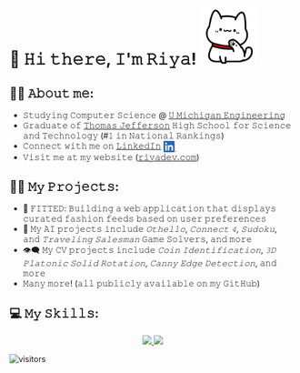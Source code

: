 # 👋 𝙷𝚒 𝚝𝚑𝚎𝚛𝚎, 𝙸'𝚖 𝚁𝚒𝚢𝚊! <img src="https://raw.githubusercontent.com/riya-dev/riya-dev/master/media/white_cat_hello.gif" width="100" height="100" frameBorder="0" class="giphy-embed" allowFullScreen></img>

## 👩🏻 𝙰𝚋𝚘𝚞𝚝 𝚖𝚎:
 - 𝚂𝚝𝚞𝚍𝚢𝚒𝚗𝚐 𝙲𝚘𝚖𝚙𝚞𝚝𝚎𝚛 𝚂𝚌𝚒𝚎𝚗𝚌𝚎 @ [𝚄 𝙼𝚒𝚌𝚑𝚒𝚐𝚊𝚗 𝙴𝚗𝚐𝚒𝚗𝚎𝚎𝚛𝚒𝚗𝚐](https://cse.engin.umich.edu/news/)
 - 𝙶𝚛𝚊𝚍𝚞𝚊𝚝𝚎 𝚘𝚏 [𝚃𝚑𝚘𝚖𝚊𝚜 𝙹𝚎𝚏𝚏𝚎𝚛𝚜𝚘𝚗](https://www.usnews.com/education/best-high-schools/virginia/districts/fairfax-county-public-schools/thomas-jefferson-high-school-for-science-and-technology-20461) 𝙷𝚒𝚐𝚑 𝚂𝚌𝚑𝚘𝚘𝚕 𝚏𝚘𝚛 𝚂𝚌𝚒𝚎𝚗𝚌𝚎 𝚊𝚗𝚍 𝚃𝚎𝚌𝚑𝚗𝚘𝚕𝚘𝚐𝚢 (#𝟷 𝚒𝚗 𝙽𝚊𝚝𝚒𝚘𝚗𝚊𝚕 𝚁𝚊𝚗𝚔𝚒𝚗𝚐𝚜)
 - 𝙲𝚘𝚗𝚗𝚎𝚌𝚝 𝚠𝚒𝚝𝚑 𝚖𝚎 𝚘𝚗 [𝙻𝚒𝚗𝚔𝚎𝚍𝙸𝚗](https://www.linkedin.com/in/riya-dev/) [<img src="https://raw.githubusercontent.com/riya-dev/riya-dev/master/media/linkedin.png" height="20em" align="center" alt="Follow riya-dev on LinkedIn" title="Follow riya-dev on LinkedIn"/>](https://linkedin.com/in/riya-dev)
 - 𝚅𝚒𝚜𝚒𝚝 𝚖𝚎 𝚊𝚝 𝚖𝚢 𝚠𝚎𝚋𝚜𝚒𝚝𝚎 ([𝚛𝚒𝚢𝚊𝚍𝚎𝚟.𝚌𝚘𝚖](https://www.riyadev.com/))
<!-- 𝚂𝚑𝚘𝚘𝚝 𝚖𝚎 𝚊𝚗 [𝚎𝚖𝚊𝚒𝚕](mailto:riyadev@umich.edu) [<img src="https://raw.githubusercontent.com/riya-dev/riya-dev/master/media/mail.png" height="20em" align="center" alt="Email riyadev@umich.edu" title="Email riyadev@umich.edu"/>](mailto:riyadev@umich.edu)-->
   
## 👩‍💻 𝙼𝚢 𝙿𝚛𝚘𝚓𝚎𝚌𝚝𝚜:
- 👠 𝙵𝙸𝚃𝚃𝙴𝙳: 𝙱𝚞𝚒𝚕𝚍𝚒𝚗𝚐 𝚊 𝚠𝚎𝚋 𝚊𝚙𝚙𝚕𝚒𝚌𝚊𝚝𝚒𝚘𝚗 𝚝𝚑𝚊𝚝 𝚍𝚒𝚜𝚙𝚕𝚊𝚢𝚜 𝚌𝚞𝚛𝚊𝚝𝚎𝚍 𝚏𝚊𝚜𝚑𝚒𝚘𝚗 𝚏𝚎𝚎𝚍𝚜 𝚋𝚊𝚜𝚎𝚍 𝚘𝚗 𝚞𝚜𝚎𝚛 𝚙𝚛𝚎𝚏𝚎𝚛𝚎𝚗𝚌𝚎𝚜<!--𝚠𝚒𝚝𝚑 *𝙽𝚎𝚡𝚝.𝚓𝚜*, *𝚃𝚊𝚒𝚕𝚠𝚒𝚗𝚍 𝙲𝚂𝚂*, *𝚂𝚞𝚙𝚊𝚋𝚊𝚜𝚎*, 𝚊𝚗𝚍 *𝙿𝚢𝚝𝚑𝚘𝚗*'𝚜 *𝙱𝚎𝚊𝚞𝚝𝚒𝚏𝚞𝚕 𝚂𝚘𝚞𝚙* 𝚕𝚒𝚋𝚛𝚊𝚛𝚢-->
- 🤖 𝙼𝚢 𝙰𝙸 𝚙𝚛𝚘𝚓𝚎𝚌𝚝𝚜 𝚒𝚗𝚌𝚕𝚞𝚍𝚎 *𝙾𝚝𝚑𝚎𝚕𝚕𝚘*, *𝙲𝚘𝚗𝚗𝚎𝚌𝚝 𝟺*, *𝚂𝚞𝚍𝚘𝚔𝚞*, 𝚊𝚗𝚍 *𝚃𝚛𝚊𝚟𝚎𝚕𝚒𝚗𝚐 𝚂𝚊𝚕𝚎𝚜𝚖𝚊𝚗* 𝙶𝚊𝚖𝚎 𝚂𝚘𝚕𝚟𝚎𝚛𝚜, 𝚊𝚗𝚍 𝚖𝚘𝚛𝚎
- 👁️‍🗨️ 𝙼𝚢 𝙲𝚅 𝚙𝚛𝚘𝚓𝚎𝚌𝚝𝚜 𝚒𝚗𝚌𝚕𝚞𝚍𝚎 *𝙲𝚘𝚒𝚗 𝙸𝚍𝚎𝚗𝚝𝚒𝚏𝚒𝚌𝚊𝚝𝚒𝚘𝚗*, *𝟹𝙳 𝙿𝚕𝚊𝚝𝚘𝚗𝚒𝚌 𝚂𝚘𝚕𝚒𝚍 𝚁𝚘𝚝𝚊𝚝𝚒𝚘𝚗*, *𝙲𝚊𝚗𝚗𝚢 𝙴𝚍𝚐𝚎 𝙳𝚎𝚝𝚎𝚌𝚝𝚒𝚘𝚗*, 𝚊𝚗𝚍 𝚖𝚘𝚛𝚎
- 𝙼𝚊𝚗𝚢 𝚖𝚘𝚛𝚎! (𝚊𝚕𝚕 𝚙𝚞𝚋𝚕𝚒𝚌𝚕𝚢 𝚊𝚟𝚊𝚒𝚕𝚊𝚋𝚕𝚎 𝚘𝚗 𝚖𝚢 𝙶𝚒𝚝𝙷𝚞𝚋)

## 💻 𝙼𝚢 𝚂𝚔𝚒𝚕𝚕𝚜:
<p align="center">
  <a href="https://skillicons.dev">
    <img src="https://skillicons.dev/icons?i=git,cpp,java,python,mysql,javascript,html,css,fortran&perline=9" />
    <img src="https://skillicons.dev/icons?i=next,react,tailwind" />
<!--     <img src="https://skillicons.dev/icons?i=supabase,vscode,androidstudio,eclipse" /> -->
  </a>
</p>

![visitors](https://vbr.wocr.tk/badge?page_id=riya-dev.riya-dev&color=C3B1E1)

<!--
**riya-dev/riya-dev** is a ✨ _special_ ✨ repository because its `README.md` (this file) appears on your GitHub profile.

Here are some ideas to get you started:

- 🔭 I’m currently working on ...
- 🌱 I’m currently learning ...
- 👯 I’m looking to collaborate on ...
- 🤔 I’m looking for help with ...
- 💬 Ask me about ...
- 📫 How to reach me: ...
- 😄 Pronouns: ...
- ⚡ Fun fact: ...

Resources:
https://github.com/tandpfun/skill-icons#readme
https://github.com/abhisheknaiidu/awesome-github-profile-readme?tab=readme-ov-file
https://yaytext.com/monospace/
-->
